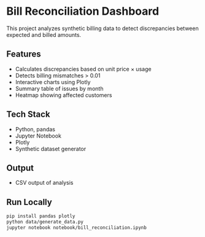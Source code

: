 # Bill Reconciliation Dashboard

This project analyzes synthetic billing data to detect discrepancies between expected and billed amounts.

## Features
- Calculates discrepancies based on unit price × usage
- Detects billing mismatches > 0.01
- Interactive charts using Plotly
- Summary table of issues by month
- Heatmap showing affected customers

## Tech Stack
- Python, pandas
- Jupyter Notebook
- Plotly
- Synthetic dataset generator

## Output
- CSV output of analysis

## Run Locally
```bash
pip install pandas plotly
python data/generate_data.py
jupyter notebook notebook/bill_reconciliation.ipynb
